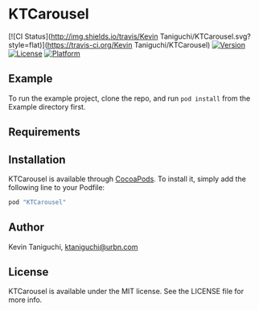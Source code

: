 # KTCarousel

[![CI Status](http://img.shields.io/travis/Kevin Taniguchi/KTCarousel.svg?style=flat)](https://travis-ci.org/Kevin Taniguchi/KTCarousel)
[![Version](https://img.shields.io/cocoapods/v/KTCarousel.svg?style=flat)](http://cocoapods.org/pods/KTCarousel)
[![License](https://img.shields.io/cocoapods/l/KTCarousel.svg?style=flat)](http://cocoapods.org/pods/KTCarousel)
[![Platform](https://img.shields.io/cocoapods/p/KTCarousel.svg?style=flat)](http://cocoapods.org/pods/KTCarousel)

## Example

To run the example project, clone the repo, and run `pod install` from the Example directory first.

## Requirements

## Installation

KTCarousel is available through [CocoaPods](http://cocoapods.org). To install
it, simply add the following line to your Podfile:

```ruby
pod "KTCarousel"
```

## Author

Kevin Taniguchi, ktaniguchi@urbn.com

## License

KTCarousel is available under the MIT license. See the LICENSE file for more info.

